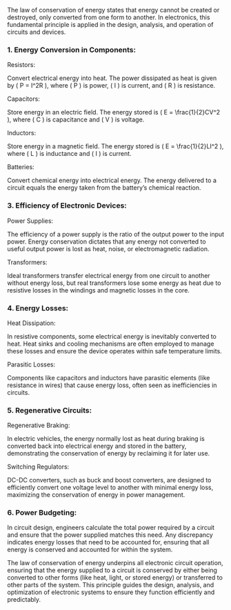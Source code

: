 The law of conservation of energy states that energy cannot be created or destroyed, only converted from one form to another. In electronics, this fundamental principle is applied in the design, analysis, and operation of circuits and devices.

### 1. Energy Conversion in Components:

Resistors:

Convert electrical energy into heat. The power dissipated as heat is given by \( P = I^2R \), where \( P \) is power, \( I \) is current, and \( R \) is resistance.

Capacitors:

Store energy in an electric field. The energy stored is \( E = \frac{1}{2}CV^2 \), where \( C \) is capacitance and \( V \) is voltage.

Inductors:

Store energy in a magnetic field. The energy stored is \( E = \frac{1}{2}LI^2 \), where \( L \) is inductance and \( I \) is current.

Batteries:

Convert chemical energy into electrical energy. The energy delivered to a circuit equals the energy taken from the battery’s chemical reaction.

### 3. Efficiency of Electronic Devices:

Power Supplies:

The efficiency of a power supply is the ratio of the output power to the input power. Energy conservation dictates that any energy not converted to useful output power is lost as heat, noise, or electromagnetic radiation.

Transformers:

Ideal transformers transfer electrical energy from one circuit to another without energy loss, but real transformers lose some energy as heat due to resistive losses in the windings and magnetic losses in the core.

### 4. Energy Losses:

Heat Dissipation:

In resistive components, some electrical energy is inevitably converted to heat. Heat sinks and cooling mechanisms are often employed to manage these losses and ensure the device operates within safe temperature limits.

Parasitic Losses:

Components like capacitors and inductors have parasitic elements (like resistance in wires) that cause energy loss, often seen as inefficiencies in circuits.

### 5. Regenerative Circuits:

Regenerative Braking:

In electric vehicles, the energy normally lost as heat during braking is converted back into electrical energy and stored in the battery, demonstrating the conservation of energy by reclaiming it for later use.

Switching Regulators:

DC-DC converters, such as buck and boost converters, are designed to efficiently convert one voltage level to another with minimal energy loss, maximizing the conservation of energy in power management.

### 6. Power Budgeting:

In circuit design, engineers calculate the total power required by a circuit and ensure that the power supplied matches this need. Any discrepancy indicates energy losses that need to be accounted for, ensuring that all energy is conserved and accounted for within the system.

The law of conservation of energy underpins all electronic circuit operation, ensuring that the energy supplied to a circuit is conserved by either being converted to other forms (like heat, light, or stored energy) or transferred to other parts of the system. This principle guides the design, analysis, and optimization of electronic systems to ensure they function efficiently and predictably.

